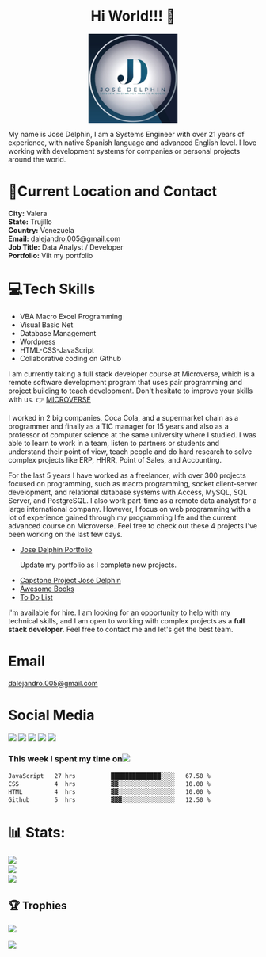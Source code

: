 ### <h1 align="center">Hi World!!! 👋</h1>
<p align="center"><img src="./Logo.jpeg" width="180" align="center"><p>
My name is Jose Delphin, I am a Systems Engineer with over 21 years of experience, with native Spanish language and advanced English level. I love working with development systems for companies or personal projects around the world.

# 📍Current Location and Contact
 
 **City:** Valera<br>
 **State:** Trujillo<br>
 **Country:** Venezuela<br>
 **Email:** dalejandro.005@gmail.com<br>
 **Job Title:** Data Analyst / Developer<br>
 **Portfolio:** <a src="https://www.josedelphin.site/practice-areas/" target="_blank">Viit my portfolio</a>
 
# 💻Tech Skills
  
<ul>
<li>VBA Macro Excel Programming</li>
<li>Visual Basic Net</li>
<li>Database Management</li>
<li>Wordpress</li>
<li>HTML-CSS-JavaScript</li>
<li>Collaborative coding on Github</li>
</ul>

I am currently taking a full stack developer course at Microverse, which is a remote software development program that uses pair programming and project building to teach development. Don't hesitate to improve your skills with us. 👉 <a href="https://www.microverse.org/?grsf=39y755" target="_blank">MICROVERSE</a>

I worked in 2 big companies, Coca Cola, and a supermarket chain as a programmer and finally as a TIC manager for 15 years and also as a professor of computer science at the same university where I studied. I was able to learn to work in a team, listen to partners or students and understand their point of view, teach people and do hard research to solve complex projects like ERP, HHRR, Point of Sales, and Accounting.

For the last 5 years I have worked as a freelancer, with over 300 projects focused on programming, such as macro programming, socket client-server development, and relational database systems with Access, MySQL, SQL Server, and PostgreSQL. I also work part-time as a remote data analyst for a large international company. However, I focus on web programming with a lot of experience gained through my programming life and the current advanced course on Microverse. Feel free to check out these 4 projects I've been working on the last few days. 

<ul>
<li>
<a href="https://github.com/adelphinsucasa/Portfolio-Setup-and-mobile-first" target="_blank">Jose Delphin Portfolio </a>
<p>Update my portfolio as I complete new projects.</p>
</li>
<li>
<a href="https://github.com/adelphinsucasa/Capstone-Project" target="_blank">Capstone Project Jose Delphin</a>
</li>
<li>
<a href="https://github.com/adelphinsucasa/Awesome-Books-with-ES6" target="_blank">Awesome Books</a>
</li>
<li>
<a href="https://github.com/adelphinsucasa/To-Do-List" target="_blank">To Do List</a>
</li>
</ul>

I'm available for hire. I am looking for an opportunity to help with my technical skills, and I am open to working with complex projects as a **full stack developer**.
Feel free to contact me and let's get the best team.

# Email
<a href="mailto: dalejandro.005@gmail.com" target="_blank">dalejandro.005@gmail.com</a>

# Social Media
<a href="https://www.linkedin.com/in/josedelphin/" target="_blank"><img src="https://img.shields.io/badge/Linkedin-Jose%20Delphin-blue" width="180"></a>
<a href="https://twitter.com/JoseADelphin" target="_blank"><img src="https://img.shields.io/twitter/url?style=social&url=https%3A%2F%2Ftwitter.com%2FJoseADelphin" width="80"></a>
<a href="https://www.youtube.com/channel/UCKsCnWm0PIZ2A9Lo_gxZarQ" target="_blank"><img src="https://img.shields.io/badge/Youtube-Jose%20Delphin-red" width="180"></a>
<a href="https://www.facebook.com/josedelphinasesor" target="_blank"><img src="https://img.shields.io/badge/Facebook-Jose%20Delphin-blue" width="180"></a>
<a href="https://www.instagram.com/josedelphin_oficial/" target="_blank"><img src="https://img.shields.io/badge/Instagram-Jose%20Delphin-orange" width="180"></a>

### This week I spent my time on<img src="https://www.gifsanimados.org/data/media/137/reloj-imagen-animada-0004.gif" width="40">

<!--START_SECTION:waka-->

```text
JavaScript   27 hrs          ██████████████░░░░   67.50 %
CSS          4  hrs          ▓▓░░░░░░░░░░░░░░░░   10.00 %
HTML         4  hrs          ▓▓░░░░░░░░░░░░░░░░   10.00 %
Github       5  hrs          ▓▓▓░░░░░░░░░░░░░░░   12.50 %
```

<!--END_SECTION:waka-->

# 📊 Stats:
![](https://github-readme-stats.vercel.app/api?username=adelphinsucasa&theme=vue-dark&hide_border=true&include_all_commits=true&count_private=false)<br/>
![](https://github-readme-streak-stats.herokuapp.com/?user=adelphinsucasa&theme=vue-dark&hide_border=true)<br/>
![](https://github-readme-stats.vercel.app/api/top-langs/?username=adelphinsucasa&theme=vue-dark&hide_border=true&include_all_commits=true&count_private=false&layout=compact)

## 🏆 Trophies
![](https://github-profile-trophy.vercel.app/?username=adelphinsucasa&theme=radical&no-frame=false&no-bg=true&margin-w=4)

[![](https://visitcount.itsvg.in/api?id=adelphinsucasa&icon=0&color=0)](https://visitcount.itsvg.in)

